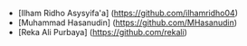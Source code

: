 - [Ilham Ridho Asysyifa'a] (https://github.com/ilhamridho04)
- [Muhammad Hasanudin] (https://github.com/MHasanudin)
- [Reka Ali Purbaya] (https://github.com/rekali)
